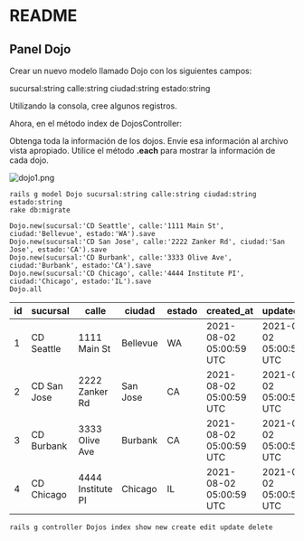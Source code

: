 # README

## Panel Dojo

Crear un nuevo modelo llamado Dojo con los siguientes campos:

sucursal:string
calle:string
ciudad:string
estado:string

Utilizando la consola, cree algunos registros.

Ahora, en el método index de DojosController:

Obtenga toda la información de los dojos.
Envíe esa información al archivo vista apropiado.
Utilice el método **.each** para mostrar la información de cada dojo.

![dojo1.png](/public/dojo1.png)

~~~
rails g model Dojo sucursal:string calle:string ciudad:string estado:string
rake db:migrate
~~~

~~~
Dojo.new(sucursal:'CD Seattle', calle:'1111 Main St', ciudad:'Bellevue', estado:'WA').save
Dojo.new(sucursal:'CD San Jose', calle:'2222 Zanker Rd', ciudad:'San Jose', estado:'CA').save
Dojo.new(sucursal:'CD Burbank', calle:'3333 Olive Ave', ciudad:'Burbank', estado:'CA').save
Dojo.new(sucursal:'CD Chicago', calle:'4444 Institute PI', ciudad:'Chicago', estado:'IL').save
Dojo.all
~~~

| id | sucursal    | calle             | ciudad   | estado | created_at              | updated_at              |
|----|-------------|-------------------|----------|--------|-------------------------|-------------------------|
| 1  | CD Seattle  | 1111 Main St      | Bellevue | WA     | 2021-08-02 05:00:59 UTC | 2021-08-02 05:00:59 UTC |
| 2  | CD San Jose | 2222 Zanker Rd    | San Jose | CA     | 2021-08-02 05:00:59 UTC | 2021-08-02 05:00:59 UTC |
| 3  | CD Burbank  | 3333 Olive Ave    | Burbank  | CA     | 2021-08-02 05:00:59 UTC | 2021-08-02 05:00:59 UTC |
| 4  | CD Chicago  | 4444 Institute PI | Chicago  | IL     | 2021-08-02 05:00:59 UTC | 2021-08-02 05:00:59 UTC |

~~~
rails g controller Dojos index show new create edit update delete
~~~
